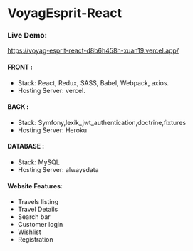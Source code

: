 # VoyagEsprit-React

### Live Demo: 
https://voyag-esprit-react-d8b6h458h-xuan19.vercel.app/

#### FRONT : 
- Stack: React, Redux, SASS, Babel, Webpack, axios. 
- Hosting Server: vercel.

#### BACK : 
- Stack: Symfony,lexik_jwt_authentication,doctrine,fixtures
- Hosting Server: Heroku

#### DATABASE : 
- Stack: MySQL
- Hosting Server: alwaysdata

#### Website Features:
- Travels listing
- Travel Details
- Search bar
- Customer login
- Wishlist
- Registration







